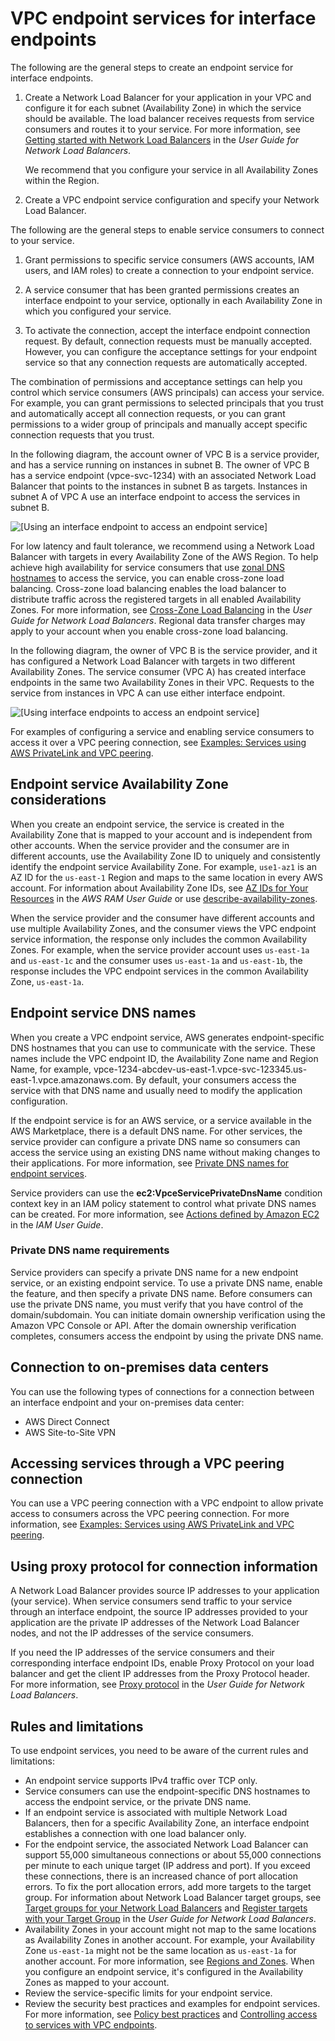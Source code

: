 # VPC endpoint services for interface endpoints<a name="endpoint-service-overview"></a>

The following are the general steps to create an endpoint service for interface endpoints\.

1. Create a Network Load Balancer for your application in your VPC and configure it for each subnet \(Availability Zone\) in which the service should be available\. The load balancer receives requests from service consumers and routes it to your service\. For more information, see [Getting started with Network Load Balancers](https://docs.aws.amazon.com/elasticloadbalancing/latest/network/network-load-balancer-getting-started.html) in the *User Guide for Network Load Balancers*\.

   We recommend that you configure your service in all Availability Zones within the Region\.

1. Create a VPC endpoint service configuration and specify your Network Load Balancer\.

The following are the general steps to enable service consumers to connect to your service\.

1. Grant permissions to specific service consumers \(AWS accounts, IAM users, and IAM roles\) to create a connection to your endpoint service\.

1. A service consumer that has been granted permissions creates an interface endpoint to your service, optionally in each Availability Zone in which you configured your service\.

1. To activate the connection, accept the interface endpoint connection request\. By default, connection requests must be manually accepted\. However, you can configure the acceptance settings for your endpoint service so that any connection requests are automatically accepted\.

The combination of permissions and acceptance settings can help you control which service consumers \(AWS principals\) can access your service\. For example, you can grant permissions to selected principals that you trust and automatically accept all connection requests, or you can grant permissions to a wider group of principals and manually accept specific connection requests that you trust\.

In the following diagram, the account owner of VPC B is a service provider, and has a service running on instances in subnet B\. The owner of VPC B has a service endpoint \(vpce\-svc\-1234\) with an associated Network Load Balancer that points to the instances in subnet B as targets\. Instances in subnet A of VPC A use an interface endpoint to access the services in subnet B\.

![\[Using an interface endpoint to access an endpoint service\]](http://docs.aws.amazon.com/vpc/latest/userguide/images/vpc-endpoint-service.png)

For low latency and fault tolerance, we recommend using a Network Load Balancer with targets in every Availability Zone of the AWS Region\. To help achieve high availability for service consumers that use [zonal DNS hostnames](vpce-interface.md#access-service-though-endpoint) to access the service, you can enable cross\-zone load balancing\. Cross\-zone load balancing enables the load balancer to distribute traffic across the registered targets in all enabled Availability Zones\. For more information, see [Cross\-Zone Load Balancing](https://docs.aws.amazon.com/elasticloadbalancing/latest/network/network-load-balancers.html#cross-zone-load-balancing) in the *User Guide for Network Load Balancers*\. Regional data transfer charges may apply to your account when you enable cross\-zone load balancing\.

In the following diagram, the owner of VPC B is the service provider, and it has configured a Network Load Balancer with targets in two different Availability Zones\. The service consumer \(VPC A\) has created interface endpoints in the same two Availability Zones in their VPC\. Requests to the service from instances in VPC A can use either interface endpoint\.

![\[Using interface endpoints to access an endpoint service\]](http://docs.aws.amazon.com/vpc/latest/userguide/images/vpc-endpoint-service-multi-az.png)

For examples of configuring a service and enabling service consumers to access it over a VPC peering connection, see [Examples: Services using AWS PrivateLink and VPC peering](vpc-peer-region-example.md)\.

## Endpoint service Availability Zone considerations<a name="vpce-endpoint-service-availability-zones"></a>

When you create an endpoint service, the service is created in the Availability Zone that is mapped to your account and is independent from other accounts\. When the service provider and the consumer are in different accounts, use the Availability Zone ID to uniquely and consistently identify the endpoint service Availability Zone\. For example, `use1-az1` is an AZ ID for the `us-east-1` Region and maps to the same location in every AWS account\. For information about Availability Zone IDs, see [AZ IDs for Your Resources](https://docs.aws.amazon.com/ram/latest/userguide/working-with-az-ids.html) in the *AWS RAM User Guide* or use [describe\-availability\-zones](https://docs.aws.amazon.com/cli/latest/reference/ec2/describe-availability-zones.html)\. 

When the service provider and the consumer have different accounts and use multiple Availability Zones, and the consumer views the VPC endpoint service information, the response only includes the common Availability Zones\. For example, when the service provider account uses `us-east-1a` and `us-east-1c` and the consumer uses `us-east-1a` and `us-east-1b`, the response includes the VPC endpoint services in the common Availability Zone, `us-east-1a`\.

## Endpoint service DNS names<a name="vpc-service-private-dns"></a>

When you create a VPC endpoint service, AWS generates endpoint\-specific DNS hostnames that you can use to communicate with the service\. These names include the VPC endpoint ID, the Availability Zone name and Region Name, for example, vpce\-1234\-abcdev\-us\-east\-1\.vpce\-svc\-123345\.us\-east\-1\.vpce\.amazonaws\.com\. By default, your consumers access the service with that DNS name and usually need to modify the application configuration\. 

If the endpoint service is for an AWS service, or a service available in the AWS Marketplace, there is a default DNS name\. For other services, the service provider can configure a private DNS name so consumers can access the service using an existing DNS name without making changes to their applications\. For more information, see [Private DNS names for endpoint services](verify-domains.md)\.

Service providers can use the **ec2:VpceServicePrivateDnsName** condition context key in an IAM policy statement to control what private DNS names can be created\. For more information, see [Actions defined by Amazon EC2](https://docs.aws.amazon.com/IAM/latest/UserGuide/list_amazonec2.html) in the *IAM User Guide*\.

### Private DNS name requirements<a name="endpoint-dns-requirements"></a>

Service providers can specify a private DNS name for a new endpoint service, or an existing endpoint service\. To use a private DNS name, enable the feature, and then specify a private DNS name\. Before consumers can use the private DNS name, you must verify that you have control of the domain/subdomain\. You can initiate domain ownership verification using the Amazon VPC Console or API\. After the domain ownership verification completes, consumers access the endpoint by using the private DNS name\.

## Connection to on\-premises data centers<a name="on-premises-connection"></a>

You can use the following types of connections for a connection between an interface endpoint and your on\-premises data center:
+ AWS Direct Connect
+ AWS Site\-to\-Site VPN

## Accessing services through a VPC peering connection<a name="endpoints-peering-connections"></a>

You can use a VPC peering connection with a VPC endpoint to allow private access to consumers across the VPC peering connection\. For more information, see [Examples: Services using AWS PrivateLink and VPC peering](vpc-peer-region-example.md)\.

## Using proxy protocol for connection information<a name="endpoint-service-proxy-protocol"></a>

A Network Load Balancer provides source IP addresses to your application \(your service\)\. When service consumers send traffic to your service through an interface endpoint, the source IP addresses provided to your application are the private IP addresses of the Network Load Balancer nodes, and not the IP addresses of the service consumers\.

If you need the IP addresses of the service consumers and their corresponding interface endpoint IDs, enable Proxy Protocol on your load balancer and get the client IP addresses from the Proxy Protocol header\. For more information, see [Proxy protocol](https://docs.aws.amazon.com/elasticloadbalancing/latest/network/load-balancer-target-groups.html#proxy-protocol) in the *User Guide for Network Load Balancers*\.

## Rules and limitations<a name="endpoint-service-limits"></a>

To use endpoint services, you need to be aware of the current rules and limitations:
+ An endpoint service supports IPv4 traffic over TCP only\.
+ Service consumers can use the endpoint\-specific DNS hostnames to access the endpoint service, or the private DNS name\. 
+ If an endpoint service is associated with multiple Network Load Balancers, then for a specific Availability Zone, an interface endpoint establishes a connection with one load balancer only\.
+ For the endpoint service, the associated Network Load Balancer can support 55,000 simultaneous connections or about 55,000 connections per minute to each unique target \(IP address and port\)\. If you exceed these connections, there is an increased chance of port allocation errors\. To fix the port allocation errors, add more targets to the target group\. For information about Network Load Balancer target groups, see [Target groups for your Network Load Balancers](https://docs.aws.amazon.com/elasticloadbalancing/latest/network/load-balancer-target-groups.html) and [Register targets with your Target Group](https://docs.aws.amazon.com/elasticloadbalancing/latest/network/target-group-register-targets.html) in the *User Guide for Network Load Balancers*\.
+ Availability Zones in your account might not map to the same locations as Availability Zones in another account\. For example, your Availability Zone `us-east-1a` might not be the same location as `us-east-1a` for another account\. For more information, see [Regions and Zones](https://docs.aws.amazon.com/AWSEC2/latest/UserGuide/using-regions-availability-zones.html#concepts-regions-availability-zones)\. When you configure an endpoint service, it's configured in the Availability Zones as mapped to your account\.
+ Review the service\-specific limits for your endpoint service\.
+ Review the security best practices and examples for endpoint services\. For more information, see [Policy best practices](https://docs.aws.amazon.com/vpc/latest/userguide/vpc-policy-examples.html#security_iam_service-with-iam-policy-best-practices) and [Controlling access to services with VPC endpoints](vpc-endpoints-access.md)\.